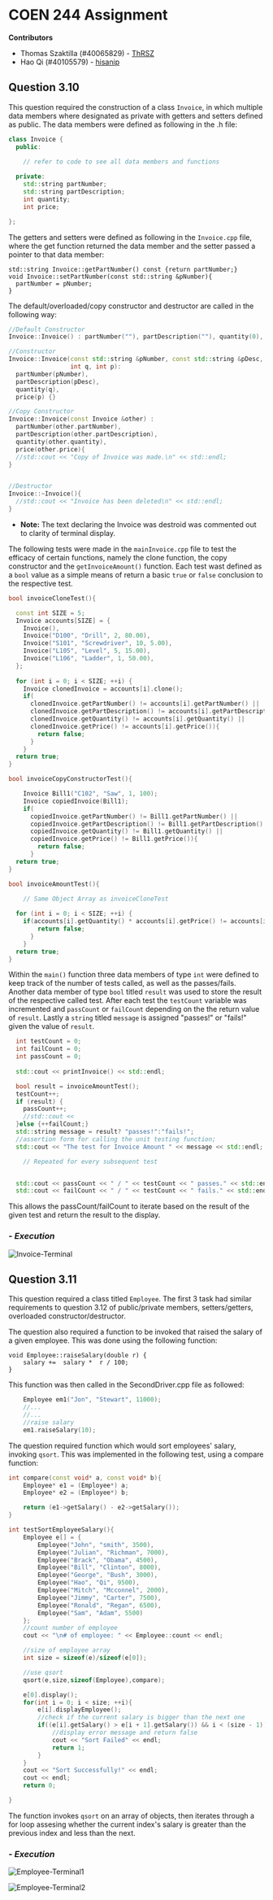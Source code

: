 # COEN 244 Assignment

**Contributors**
 - Thomas Szaktilla (#40065829) - [ThRSZ](https://github.com/ThRSZ)
 - Hao Qi (#40105579) - [hisanip](https://github.com/hisanip)

## **Question 3.10**

This question required the construction of a class `Invoice`, in which multiple data members where designated as private with getters and setters defined as public. The data members were defined as following in the .h file:

```cpp
class Invoice {
  public:

    // refer to code to see all data members and functions
    
  private:
    std::string partNumber;
    std::string partDescription;
    int quantity;
    int price;

};

```

The getters and setters were defined as following in the `Invoice.cpp` file, where the get function returned the data member and the setter passed a pointer to that data member:
```
std::string Invoice::getPartNumber() const {return partNumber;}
void Invoice::setPartNumber(const std::string &pNumber){
  partNumber = pNumber;
}
```

The default/overloaded/copy constructor and destructor are called in the following way:

```cpp
//Default Constructor
Invoice::Invoice() : partNumber(""), partDescription(""), quantity(0), price(0) {}

//Constructor
Invoice::Invoice(const std::string &pNumber, const std::string &pDesc,
                 int q, int p):
  partNumber(pNumber),
  partDescription(pDesc),
  quantity(q),
  price(p) {}

//Copy Constructor
Invoice::Invoice(const Invoice &other) : 
  partNumber(other.partNumber), 
  partDescription(other.partDescription),
  quantity(other.quantity),
  price(other.price){
  //std::cout << "Copy of Invoice was made.\n" << std::endl;
}


//Destructor
Invoice::~Invoice(){
  //std::cout << "Invoice has been deleted\n" << std::endl;
}
```
- **Note:** The text declaring the Invoice was destroid was commented out to clarity of terminal display. 

The following tests were made in the `mainInvoice.cpp` file to test the efficacy of certain functions, namely the clone function, the copy constructor and the `getInvoiceAmount()` function. Each test wast defined as a `bool` value as a simple means of return a basic `true` or `false` conclusion to the respective test. 

```cpp
bool invoiceCloneTest(){

  const int SIZE = 5;
  Invoice accounts[SIZE] = {
    Invoice(),
    Invoice("D100", "Drill", 2, 80.00),
    Invoice("S101", "Screwdriver", 10, 5.00),
    Invoice("L105", "Level", 5, 15.00),
    Invoice("L106", "Ladder", 1, 50.00),
  };
  
  for (int i = 0; i < SIZE; ++i) {
    Invoice clonedInvoice = accounts[i].clone();
    if(
      clonedInvoice.getPartNumber() != accounts[i].getPartNumber() ||
      clonedInvoice.getPartDescription() != accounts[i].getPartDescription() ||
      clonedInvoice.getQuantity() != accounts[i].getQuantity() ||
      clonedInvoice.getPrice() != accounts[i].getPrice()){
        return false;
      }  
    }
  return true;
}
```

```cpp
bool invoiceCopyConstructorTest(){

    Invoice Bill1("C102", "Saw", 1, 100);
    Invoice copiedInvoice(Bill1);
    if(
      copiedInvoice.getPartNumber() != Bill1.getPartNumber() ||
      copiedInvoice.getPartDescription() != Bill1.getPartDescription() ||
      copiedInvoice.getQuantity() != Bill1.getQuantity() ||
      copiedInvoice.getPrice() != Bill1.getPrice()){
        return false;
      }  
  return true;
}
```

```cpp
bool invoiceAmountTest(){

    // Same Object Array as invoiceCloneTest
  
  for (int i = 0; i < SIZE; ++i) {
    if(accounts[i].getQuantity() * accounts[i].getPrice() != accounts[i].getInvoiceAmount()){
        return false;
      }  
    }
  return true;
}

```
Within the `main()` function three data members of type `int` were defined to keep track of the number of tests called, as well as the passes/fails. Another data member of type `bool` titled `result` was used to store the result of the respective called test. After each test the `testCount` variable was incremented and `passCount` or `failCount` depending on the the return value of `result`. Lastly a `string` titled `message` is assigned "passes!" or "fails!" given the value of `result`.

```cpp
  int testCount = 0;
  int failCount = 0;
  int passCount = 0;
  
  std::cout << printInvoice() << std::endl;

  bool result = invoiceAmountTest();
  testCount++;
  if (result) {
    passCount++;
    //std::cout << 
  }else {++failCount;}
  std::string message = result? "passes!":"fails!";
  //assertion form for calling the unit testing function;
  std::cout << "The test for Invoice Amount " << message << std::endl;

    // Repeated for every subsequent test


  std::cout << passCount << " / " << testCount << " passes." << std::endl;
  std::cout << failCount << " / " << testCount << " fails." << std::endl;
```
This allows the passCount/failCount to iterate based on the result of the given test and return the result to the display.


### - *Execution*

![Invoice-Terminal](https://github.com/ThRSZ/COEN244-Assignments/blob/main/Figures/Invoice-Terminal.png)

## **Question 3.11**

This question required a class titled `Employee`. The first 3 task had similar requirements to question 3.12 of public/private members, setters/getters, overloaded constructor/destructor.

The question also required a function to be invoked that raised the salary of a given employee. This was done using the following function:

```
void Employee::raiseSalary(double r) {
	salary +=  salary *  r / 100;
}
```

This function was then called in the SecondDriver.cpp file as followed:
```cpp
	Employee em1("Jon", "Stewart", 11000);
    //...
    //...
	//raise salary
	em1.raiseSalary(10);

```

The question required function which would sort employees' salary, invoking `qsort`. This was implemented in the following test, using a compare function: 

```cpp
int compare(const void* a, const void* b){
	Employee* e1 = (Employee*) a;
	Employee* e2 = (Employee*) b;

	return (e1->getSalary() - e2->getSalary());
}
```

```cpp
int testSortEmployeeSalary(){
    Employee e[] = {
        Employee("John", "smith", 3500),
        Employee("Julian", "Richman", 7000),
        Employee("Brack", "Obama", 4500),
        Employee("Bill", "Clinton", 8000),
        Employee("George", "Bush", 3000),
        Employee("Hao", "Qi", 9500),
        Employee("Mitch", "Mcconnel", 2000),
        Employee("Jimmy", "Carter", 7500),
        Employee("Ronald", "Regan", 6500),
        Employee("Sam", "Adam", 5500)
    };
    //count number of employee
    cout << "\n# of employee: " << Employee::count << endl;

    //size of employee array
    int size = sizeof(e)/sizeof(e[0]);

    //use qsort
    qsort(e,size,sizeof(Employee),compare);

    e[0].display();
    for(int i = 0; i < size; ++i){
    	e[i].displayEmployee();
    	//check if the current salary is bigger than the next one
    	if((e[i].getSalary() > e[i + 1].getSalary()) && i < (size - 1)){
    		//display error message and return false
    		cout << "Sort Failed" << endl;
        	return 1;
    	}
    }
	cout << "Sort Successfully!" << endl;
	cout << endl;
    return 0;

}
```
The function invokes `qsort` on an array of objects, then iterates through a for loop assesing whether the current index's salary is greater than the previous index and less than the next.

### - *Execution*

![Employee-Terminal1](https://github.com/ThRSZ/COEN244-Assignments/blob/main/Figures/Employee-Terminal1.png)

![Employee-Terminal2](https://github.com/ThRSZ/COEN244-Assignments/blob/main/Figures/Employee-Terminal2.png)

